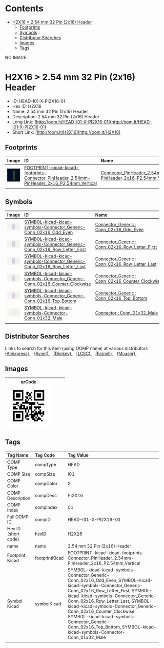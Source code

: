 



Contents
========

* [H2X16 > 2.54 mm 32 Pin (2x16) Header](#h2x16--254-mm-32-pin-2x16-header)
	* [Footprints](#footprints)
	* [Symbols](#symbols)
	* [Distributor Searches](#distributor-searches)
	* [Images](#images)
	* [Tags](#tags)
  
NO IMAGE  
# H2X16 > 2.54 mm 32 Pin (2x16) Header

- ID: HEAD-I01-X-PI2X16-01
- Hex ID: H2X16
- Name: 2.54 mm 32 Pin (2x16) Header
- Description: 2.54 mm 32 Pin (2x16) Header
- Long Link: [http://oom.lt/HEAD-I01-X-PI2X16-01](http://oom.lt/HEAD-I01-X-PI2X16-01)
- Short Link: [http://oom.lt/H2X16](http://oom.lt/H2X16)

## Footprints
  

|Image|ID|Name|
| :--- | :--- | :--- |
|[![](https://raw.githubusercontent.com/oomlout/oomlout_OOMP_eda_V2/main/FOOTPRINT/kicad/kicad-footprints/Connector_PinHeader_2.54mm/PinHeader_2x16_P2.54mm_Vertical/image_140.png)](https://github.com/oomlout/oomlout_OOMP_eda_V2/tree/main/FOOTPRINT/kicad/kicad-footprints/Connector_PinHeader_2.54mm/PinHeader_2x16_P2.54mm_Vertical/)|[FOOTPRINT-kicad-kicad-footprints-Connector_PinHeader_2.54mm-PinHeader_2x16_P2.54mm_Vertical](https://github.com/oomlout/oomlout_OOMP_eda_V2/tree/main/FOOTPRINT/kicad/kicad-footprints/Connector_PinHeader_2.54mm/PinHeader_2x16_P2.54mm_Vertical/)|[Connector_PinHeader_2.54mm : PinHeader_2x16_P2.54mm_Vertical](https://github.com/oomlout/oomlout_OOMP_eda_V2/tree/main/FOOTPRINT/kicad/kicad-footprints/Connector_PinHeader_2.54mm/PinHeader_2x16_P2.54mm_Vertical/)|
||||

## Symbols
  

|Image|ID|Name|
| :--- | :--- | :--- |
|[![](https://raw.githubusercontent.com/oomlout/oomlout_OOMP_eda_V2/main/SYMBOL/kicad/kicad-symbols/Connector_Generic/Conn_02x16_Odd_Even/image_140.png)](https://github.com/oomlout/oomlout_OOMP_eda_V2/tree/main/SYMBOL/kicad/kicad-symbols/Connector_Generic/Conn_02x16_Odd_Even/)|[SYMBOL-kicad-kicad-symbols-Connector_Generic-Conn_02x16_Odd_Even](https://github.com/oomlout/oomlout_OOMP_eda_V2/tree/main/SYMBOL/kicad/kicad-symbols/Connector_Generic/Conn_02x16_Odd_Even/)|[Connector_Generic : Conn_02x16_Odd_Even](https://github.com/oomlout/oomlout_OOMP_eda_V2/tree/main/SYMBOL/kicad/kicad-symbols/Connector_Generic/Conn_02x16_Odd_Even/)|
|[![](https://raw.githubusercontent.com/oomlout/oomlout_OOMP_eda_V2/main/SYMBOL/kicad/kicad-symbols/Connector_Generic/Conn_02x16_Row_Letter_First/image_140.png)](https://github.com/oomlout/oomlout_OOMP_eda_V2/tree/main/SYMBOL/kicad/kicad-symbols/Connector_Generic/Conn_02x16_Row_Letter_First/)|[SYMBOL-kicad-kicad-symbols-Connector_Generic-Conn_02x16_Row_Letter_First](https://github.com/oomlout/oomlout_OOMP_eda_V2/tree/main/SYMBOL/kicad/kicad-symbols/Connector_Generic/Conn_02x16_Row_Letter_First/)|[Connector_Generic : Conn_02x16_Row_Letter_First](https://github.com/oomlout/oomlout_OOMP_eda_V2/tree/main/SYMBOL/kicad/kicad-symbols/Connector_Generic/Conn_02x16_Row_Letter_First/)|
|[![](https://raw.githubusercontent.com/oomlout/oomlout_OOMP_eda_V2/main/SYMBOL/kicad/kicad-symbols/Connector_Generic/Conn_02x16_Row_Letter_Last/image_140.png)](https://github.com/oomlout/oomlout_OOMP_eda_V2/tree/main/SYMBOL/kicad/kicad-symbols/Connector_Generic/Conn_02x16_Row_Letter_Last/)|[SYMBOL-kicad-kicad-symbols-Connector_Generic-Conn_02x16_Row_Letter_Last](https://github.com/oomlout/oomlout_OOMP_eda_V2/tree/main/SYMBOL/kicad/kicad-symbols/Connector_Generic/Conn_02x16_Row_Letter_Last/)|[Connector_Generic : Conn_02x16_Row_Letter_Last](https://github.com/oomlout/oomlout_OOMP_eda_V2/tree/main/SYMBOL/kicad/kicad-symbols/Connector_Generic/Conn_02x16_Row_Letter_Last/)|
|[![](https://raw.githubusercontent.com/oomlout/oomlout_OOMP_eda_V2/main/SYMBOL/kicad/kicad-symbols/Connector_Generic/Conn_02x16_Counter_Clockwise/image_140.png)](https://github.com/oomlout/oomlout_OOMP_eda_V2/tree/main/SYMBOL/kicad/kicad-symbols/Connector_Generic/Conn_02x16_Counter_Clockwise/)|[SYMBOL-kicad-kicad-symbols-Connector_Generic-Conn_02x16_Counter_Clockwise](https://github.com/oomlout/oomlout_OOMP_eda_V2/tree/main/SYMBOL/kicad/kicad-symbols/Connector_Generic/Conn_02x16_Counter_Clockwise/)|[Connector_Generic : Conn_02x16_Counter_Clockwise](https://github.com/oomlout/oomlout_OOMP_eda_V2/tree/main/SYMBOL/kicad/kicad-symbols/Connector_Generic/Conn_02x16_Counter_Clockwise/)|
|[![](https://raw.githubusercontent.com/oomlout/oomlout_OOMP_eda_V2/main/SYMBOL/kicad/kicad-symbols/Connector_Generic/Conn_02x16_Top_Bottom/image_140.png)](https://github.com/oomlout/oomlout_OOMP_eda_V2/tree/main/SYMBOL/kicad/kicad-symbols/Connector_Generic/Conn_02x16_Top_Bottom/)|[SYMBOL-kicad-kicad-symbols-Connector_Generic-Conn_02x16_Top_Bottom](https://github.com/oomlout/oomlout_OOMP_eda_V2/tree/main/SYMBOL/kicad/kicad-symbols/Connector_Generic/Conn_02x16_Top_Bottom/)|[Connector_Generic : Conn_02x16_Top_Bottom](https://github.com/oomlout/oomlout_OOMP_eda_V2/tree/main/SYMBOL/kicad/kicad-symbols/Connector_Generic/Conn_02x16_Top_Bottom/)|
|[![](https://raw.githubusercontent.com/oomlout/oomlout_OOMP_eda_V2/main/SYMBOL/kicad/kicad-symbols/Connector/Conn_01x32_Male/image_140.png)](https://github.com/oomlout/oomlout_OOMP_eda_V2/tree/main/SYMBOL/kicad/kicad-symbols/Connector/Conn_01x32_Male/)|[SYMBOL-kicad-kicad-symbols-Connector-Conn_01x32_Male](https://github.com/oomlout/oomlout_OOMP_eda_V2/tree/main/SYMBOL/kicad/kicad-symbols/Connector/Conn_01x32_Male/)|[Connector : Conn_01x32_Male](https://github.com/oomlout/oomlout_OOMP_eda_V2/tree/main/SYMBOL/kicad/kicad-symbols/Connector/Conn_01x32_Male/)|
||||

## Distributor Searches
  
Links to search for this item (using OOMP name) at various distributors  
[(Aliexpress) ](https://www.aliexpress.com/wholesale?SearchText=11172.54+mm+32+Pin+2x16+Header)&nbsp;&nbsp;&nbsp;[(Avnet) ](https://www.avnet.com/shop/us/search/2.54+mm+32+Pin+2x16+Header)&nbsp;&nbsp;&nbsp;[(Digikey) ](https://www.digikey.co.uk/en/products/result?s=2.54+mm+32+Pin+2x16+Header)&nbsp;&nbsp;&nbsp;[(LCSC) ](https://www.lcsc.com/search?q=2.54+mm+32+Pin+2x16+Header)&nbsp;&nbsp;&nbsp;[(Farnell) ](https://uk.farnell.com/search?st=2.54+mm+32+Pin+2x16+Header)&nbsp;&nbsp;&nbsp;[(Mouser) ](https://www.mouser.com/c/?q=2.54+mm+32+Pin+2x16+Header)&nbsp;&nbsp;&nbsp;
## Images
  

|qrCode<br>[![](https://raw.githubusercontent.com/oomlout/oomlout_OOMP_parts_V2/main/HEAD/I01/X/PI2X16/01/qrCode_140.png)](https://github.com/oomlout/oomlout_OOMP_parts_V2/tree/main/HEAD/I01/X/PI2X16/01/qrCode.png)||||
| :---: | :---: | :---: | :---: |

## Tags
  

|Tag Name|Tag Code|Tag Value|
| :--- | :--- | :--- |
|OOMP Type|oompType|HEAD|
|OOMP Size|oompSize|I01|
|OOMP Color|oompColor|X|
|OOMP Description|oompDesc|PI2X16|
|OOMP Index|oompIndex|01|
|Full OOMP ID|oompID|HEAD-I01-X-PI2X16-01|
|Hex ID (short code)|hexID|H2X16|
|name|name|2.54 mm 32 Pin (2x16) Header|
|Footprint Kicad|footprintKicad|FOOTPRINT-kicad-kicad-footprints-Connector_PinHeader_2.54mm-PinHeader_2x16_P2.54mm_Vertical|
|Symbol Kicad|symbolKicad|SYMBOL-kicad-kicad-symbols-Connector_Generic-Conn_02x16_Odd_Even, SYMBOL-kicad-kicad-symbols-Connector_Generic-Conn_02x16_Row_Letter_First, SYMBOL-kicad-kicad-symbols-Connector_Generic-Conn_02x16_Row_Letter_Last, SYMBOL-kicad-kicad-symbols-Connector_Generic-Conn_02x16_Counter_Clockwise, SYMBOL-kicad-kicad-symbols-Connector_Generic-Conn_02x16_Top_Bottom, SYMBOL-kicad-kicad-symbols-Connector-Conn_01x32_Male|
||||
